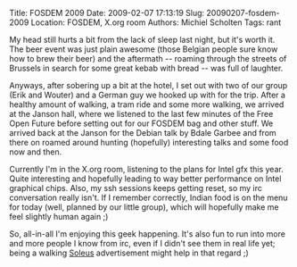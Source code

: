 Title: FOSDEM 2009
Date: 2009-02-07 17:13:19
Slug: 20090207-fosdem-2009
Location: FOSDEM, X.org room
Authors: Michiel Scholten
Tags: rant

<p>My head still hurts a bit from the lack of sleep last night, but it's worth it. The beer event was just plain awesome (those Belgian people sure know how to brew their beer) and the aftermath -- roaming through the streets of Brussels in search for some great kebab with bread -- was full of laughter.</p>

<p>Anyways, after sobering up a bit at the hotel, I set out with two of our group (Erik and Wouter) and a German guy we hooked up with for the trip. After a healthy amount of walking, a tram ride and some more walking, we arrived at the Janson hall, where we listened to the last few minutes of the Free Open Future before setting out for our FOSDEM bag and other stuff. We arrived back at the Janson for the Debian talk by Bdale Garbee and from there on roamed around hunting (hopefully) interesting talks and some food now and then.</p>

<p>Currently I'm in the X.org room, listening to the plans for Intel gfx this year. Quite interesting and hopefully leading to way better performance on Intel graphical chips. Also, my ssh sessions keeps getting reset, so my irc conversation really isn't. If I remember correctly, Indian food is on the menu for today (well, planned by our little group), which will hopefully make me feel slightly human again ;)</p>

<p>So, all-in-all I'm enjoying this geek happening. It's also fun to run into more and more people I know from irc, even if I didn't see them in real life yet; being a walking <a href="http://soleus.nu/">Soleus</a> advertisement might help in that regard ;)</p>